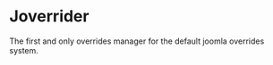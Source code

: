 Joverrider
==========

The first and only overrides manager for the default joomla overrides system.
